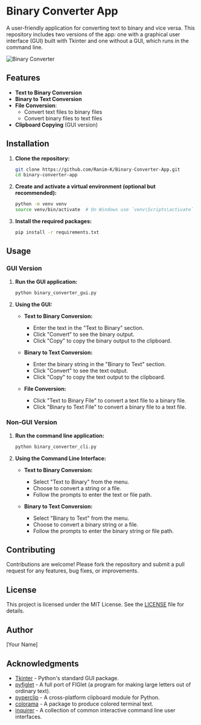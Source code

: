 # Binary Converter App

A user-friendly application for converting text to binary and vice versa. This repository includes two versions of the app: one with a graphical user interface (GUI) built with Tkinter and one without a GUI, which runs in the command line.

![Binary Converter](https://t4.ftcdn.net/jpg/02/38/56/37/360_F_238563715_TT246ABsfPc7OMkIASI5wTOYiwwlf8Yz.jpg)



## Features

- **Text to Binary Conversion**
- **Binary to Text Conversion**
- **File Conversion**:
  - Convert text files to binary files
  - Convert binary files to text files
- **Clipboard Copying** (GUI version)

## Installation

1. **Clone the repository:**

    ```bash
    git clone https://github.com/Ranim-K/Binary-Converter-App.git
    cd binary-converter-app
    ```

2. **Create and activate a virtual environment (optional but recommended):**

    ```bash
    python -m venv venv
    source venv/bin/activate  # On Windows use `venv\Scripts\activate`
    ```

3. **Install the required packages:**

    ```bash
    pip install -r requirements.txt
    ```
 

## Usage

### GUI Version

1. **Run the GUI application:**

    ```bash
    python binary_converter_gui.py
    ```

2. **Using the GUI:**

    - **Text to Binary Conversion:**
        - Enter the text in the "Text to Binary" section.
        - Click "Convert" to see the binary output.
        - Click "Copy" to copy the binary output to the clipboard.

    - **Binary to Text Conversion:**
        - Enter the binary string in the "Binary to Text" section.
        - Click "Convert" to see the text output.
        - Click "Copy" to copy the text output to the clipboard.

    - **File Conversion:**
        - Click "Text to Binary File" to convert a text file to a binary file.
        - Click "Binary to Text File" to convert a binary file to a text file.

### Non-GUI Version

1. **Run the command line application:**

    ```bash
    python binary_converter_cli.py
    ```

2. **Using the Command Line Interface:**

    - **Text to Binary Conversion:**
        - Select "Text to Binary" from the menu.
        - Choose to convert a string or a file.
        - Follow the prompts to enter the text or file path.

    - **Binary to Text Conversion:**
        - Select "Binary to Text" from the menu.
        - Choose to convert a binary string or a file.
        - Follow the prompts to enter the binary string or file path.

## Contributing

Contributions are welcome! Please fork the repository and submit a pull request for any features, bug fixes, or improvements.

## License

This project is licensed under the MIT License. See the [LICENSE](LICENSE) file for details.

## Author

[Your Name]

## Acknowledgments

- [Tkinter](https://docs.python.org/3/library/tkinter.html) - Python's standard GUI package.
- [pyfiglet](https://github.com/pwaller/pyfiglet) - A full port of FIGlet (a program for making large letters out of ordinary text).
- [pyperclip](https://github.com/asweigart/pyperclip) - A cross-platform clipboard module for Python.
- [colorama](https://github.com/tartley/colorama) - A package to produce colored terminal text.
- [inquirer](https://github.com/magmax/python-inquirer) - A collection of common interactive command line user interfaces.

